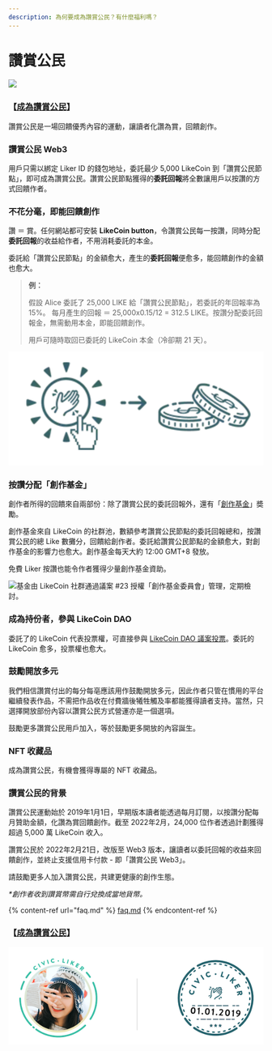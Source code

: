 ```yaml
---
description: 為何要成為讚賞公民？有什麼福利嗎？
---
```


# 讚賞公民

![](../../.gitbook/assets/LikeCoin\_AD110\_CLWeb3\_Banner1.png)

### 【[成為讚賞公民](be-a-civic-liker.md)】

讚賞公民是一場回饋優秀內容的運動，讓讀者化讚為賞，回饋創作。

### 讚賞公民 Web3

用戶只需以綁定 Liker ID 的錢包地址，委託最少 5,000 LikeCoin 到「讚賞公民節點」，即可成為讚賞公民。讚賞公民節點獲得的**委託回報**將全數讓用戶以按讚的方式回饋作者。

### 不花分毫，即能回饋創作

讚 ＝ 賞。任何網站都可安裝 **LikeCoin button**，令讚賞公民每一按讚，同時分配**委託回報**的收益給作者，不用消耗委託的本金。

委託給「讚賞公民節點」的金額愈大，產生的**委託回報**便愈多，能回饋創作的金額也愈大。

> **例：**
>
> 假設 Alice 委託了 25,000 LIKE 給「讚賞公民節點」，若委託的年回報率為 15%。 每月產生的回報 ＝ 25,000x0.15/12 = 312.5 LIKE。按讚分配委託回報金，無需動用本金，即能回饋創作。
>
> 用戶可隨時取回已委託的 LikeCoin 本金（冷卻期 21 天）。

![](<../../.gitbook/assets/image (35).png>)

### 按讚分配「創作基金」&#xD;

創作者所得的回饋來自兩部份：除了讚賞公民的委託回報外，還有「[創作基金](creators-fund.md)」奬勵。

創作基金來自 LikeCoin 的社群池，數額參考讚賞公民節點的委託回報總和，按讚賞公民的總 Like 數攤分，回饋給創作者。委託給讚賞公民節點的金額愈大，對創作基金的影響力也愈大。創作基金每天大約 12:00 GMT+8 發放。

免費 Liker 按讚也能令作者獲得少量創作基金資助。

![基金由 LikeCoin 社群通過議案 #23 授權「創作基金委員會」管理，定期檢討。](../../.gitbook/assets/未命名簡報.jpeg)

### 成為持份者，參與 LikeCoin DAO

委託了的 LikeCoin 代表投票權，可直接參與 [LikeCoin DAO 議案投票](../../general-guides/governance/direct-vote.md)。委託的 LikeCoin 愈多，投票權也愈大。

### 鼓勵開放多元&#xD;

我們相信讚賞付出的每分每亳應該用作鼓勵開放多元，因此作者只管在慣用的平台繼續發表作品，不需把作品收在付費牆後犧牲觸及率都能獲得讀者支持。當然，只選擇開放部份內容以讚賞公民方式營運亦是一個選項。

鼓勵更多讚賞公民用戶加入，等於鼓勵更多開放的內容誕生。

### &#xD;NFT 收藏品

成為讚賞公民，有機會獲得專屬的 NFT 收藏品。

### 讚賞公民的背景

讚賞公民運動始於 2019年1月1日，早期版本讀者能透過每月訂閱，以按讚分配每月贊助金額，化讚為賞回饋創作。截至 2022年2月，24,000 位作者透過計劃獲得超過 5,000 萬 LikeCoin 收入。

讚賞公民於 2022年2月21日，改版至 Web3 版本，讓讀者以委託回報的收益來回饋創作，並終止支援信用卡付款 - 即「讚賞公民 Web3」。



請鼓勵更多人加入讚賞公民，共建更健康的創作生態。

_\*創作者收到讚賞幣需自行兌換成當地貨幣。_

{% content-ref url="faq.md" %}
[faq.md](faq.md)
{% endcontent-ref %}

### 【[成為讚賞公民](be-a-civic-liker.md)】

![](<../../.gitbook/assets/Civic Liker.png>)
